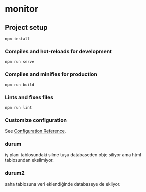 # monitor

## Project setup
```
npm install
```

### Compiles and hot-reloads for development
```
npm run serve
```

### Compiles and minifies for production
```
npm run build
```

### Lints and fixes files
```
npm run lint
```

### Customize configuration
See [Configuration Reference](https://cli.vuejs.org/config/).

### durum
iş planı tablosundaki silme tuşu databaseden obje siliyor ama html tablosundan eksilmiyor.
### durum2
saha tablosuna veri eklendiğinde databaseye de ekliyor.
